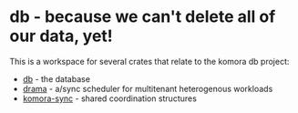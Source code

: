 # db - because we can't delete all of our data, yet!

This is a workspace for several crates that relate to the komora db project:

- [db](db/) - the database
- [drama](drama/) - a/sync scheduler for multitenant heterogenous workloads
- [komora-sync](komora-sync/) - shared coordination structures
